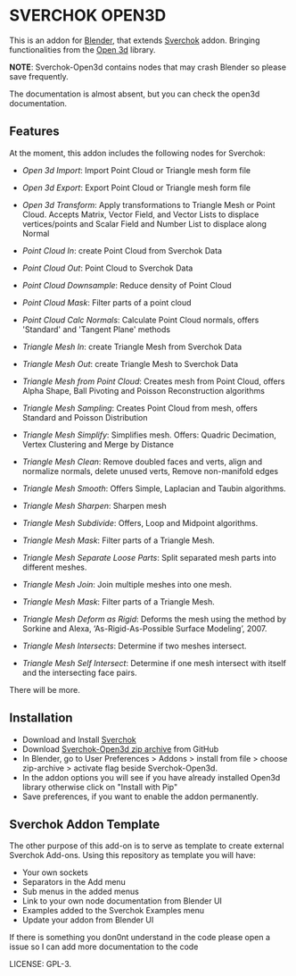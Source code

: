 SVERCHOK OPEN3D
===============

This is an addon for [Blender][1], that extends [Sverchok][2]
addon. Bringing functionalities from the [Open 3d][7] library.

**NOTE**: Sverchok-Open3d contains nodes that may crash Blender so please save frequently.

The documentation is almost absent, but you can check the open3d documentation.

Features
--------

At the moment, this addon includes the following nodes for Sverchok:

* *Open 3d Import*: Import Point Cloud or Triangle mesh form file
* *Open 3d Export*: Export Point Cloud or Triangle mesh form file
* *Open 3d Transform*: Apply transformations to Triangle Mesh or Point Cloud. Accepts Matrix, Vector Field, and Vector Lists to displace vertices/points and Scalar Field and Number List to displace along Normal

* *Point Cloud In*: create Point Cloud from Sverchok Data
* *Point Cloud Out*: Point Cloud to Sverchok Data
* *Point Cloud Downsample*: Reduce density of Point Cloud
* *Point Cloud Mask*: Filter parts of a point cloud
* *Point Cloud Calc Normals*: Calculate Point Cloud normals, offers 'Standard' and 'Tangent Plane' methods

* *Triangle Mesh In*: create Triangle Mesh from Sverchok Data
* *Triangle Mesh Out*: create Triangle Mesh to Sverchok Data
* *Triangle Mesh from Point Cloud*: Creates mesh from Point Cloud, offers Alpha Shape, Ball Pivoting and Poisson Reconstruction algorithms
* *Triangle Mesh Sampling*: Creates Point Cloud from mesh, offers Standard and Poisson Distribution
* *Triangle Mesh Simplify*: Simplifies mesh. Offers: Quadric Decimation, Vertex Clustering and Merge by Distance
* *Triangle Mesh Clean*: Remove doubled faces and verts, align and normalize normals, delete unused verts, Remove non-manifold edges
* *Triangle Mesh Smooth*: Offers Simple, Laplacian and  Taubin algorithms.
* *Triangle Mesh Sharpen*: Sharpen mesh
* *Triangle Mesh Subdivide*: Offers, Loop and Midpoint algorithms.
* *Triangle Mesh Mask*: Filter parts of a Triangle Mesh.
* *Triangle Mesh Separate Loose Parts*: Split separated mesh parts into different meshes.
* *Triangle Mesh Join*: Join multiple meshes into one mesh.
* *Triangle Mesh Mask*: Filter parts of a Triangle Mesh.
* *Triangle Mesh Deform as Rigid*: Deforms the mesh using the method by Sorkine and Alexa, ‘As-Rigid-As-Possible Surface Modeling’, 2007.
* *Triangle Mesh Intersects*: Determine if two meshes intersect.
* *Triangle Mesh Self Intersect*: Determine if one mesh intersect with itself and the intersecting face pairs.


There will be more.

Installation
------------

* Download and Install [Sverchok][2]
* Download [Sverchok-Open3d zip archive][4] from GitHub
* In Blender, go to User Preferences > Addons > install from file > choose
  zip-archive > activate flag beside Sverchok-Open3d.
* In the addon options you will see if you have already installed Open3d library otherwise click on "Install with Pip"
* Save preferences, if you want to enable the addon permanently.

Sverchok Addon Template
-----------------------
The other purpose of this add-on is to serve as template to create external Sverchok Add-ons.
Using this repository as template you will have:
* Your own sockets
* Separators in the Add menu
* Sub menus in the added menus
* Link to your own node documentation from Blender UI
* Examples added to the Sverchok Examples menu
* Update your addon from Blender UI

If there is something you don0nt understand in the code please open a issue so I can add more documentation to the code

LICENSE: GPL-3.

[1]: http://blender.org
[2]: https://github.com/nortikin/sverchok
[4]: https://github.com/vicdoval/sverchok-open3d/archive/master.zip
[6]: https://github.com/nortikin/sverchok/wiki/Dependencies
[7]: http://www.open3d.org/